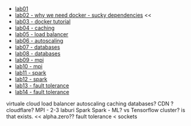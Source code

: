 * [lab01](labs/lab01/readme.md)
* [lab02 - why we need docker - sucky dependencies](labs/lab02/readme.md) <<
* [lab03 - docker tutorial ](labs/lab03/readme.md)
* [lab04 - caching](labs/lab04/readme.md)
* [lab05 - load balancer](labs/lab05/readme.md)
* [lab06 - autoscaling](labs/lab06/readme.md)
* [lab07 - databases](labs/lab07/readme.md)
* [lab08 - databases](labs/lab08/readme.md)
* [lab09 - mpi ](labs/lab09/readme.md)
* [lab10 - mpi ](labs/lab10/readme.md)
* [lab11 - spark](labs/lab11/readme.md)
* [lab12 - spark](labs/lab12/readme.md)
* [lab13 - fault tolerance](labs/lab13/readme.md)
* [lab14 - fault tolerance](labs/lab14/readme.md)


virtuale
cloud
load balancer 
autoscaling
caching
databases? 
CDN ? cloudflare? 
MPI - 2-3 laburi
Spark
Spark - ML? vs Tensorflow cluster? is that exists. << alpha.zero??
fault tolerance < sockets


